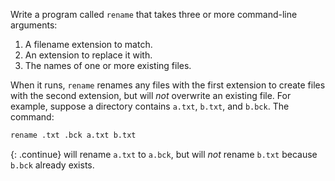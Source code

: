 Write a program called `rename` that takes three or more command-line arguments:

1.  A <span g="filename_extension">filename extension</span> to match.
2.  An extension to replace it with.
3.  The names of one or more existing files.

When it runs,
`rename` renames any files with the first extension to create files with the second extension,
but will *not* overwrite an existing file.
For example,
suppose a directory contains `a.txt`, `b.txt`, and `b.bck`.
The command:

```sh
rename .txt .bck a.txt b.txt
```

{: .continue}
will rename `a.txt` to `a.bck`,
but will *not* rename `b.txt` because `b.bck` already exists.
